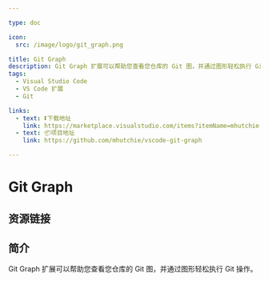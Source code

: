```yaml
---

type: doc

icon:
  src: /image/logo/git_graph.png

title: Git Graph
description: Git Graph 扩展可以帮助您查看您仓库的 Git 图，并通过图形轻松执行 Git 操作。
tags:
  - Visual Studio Code
  - VS Code 扩展
  - Git

links:
  - text: ⏬下载地址
    link: https://marketplace.visualstudio.com/items?itemName=mhutchie.git-graph
  - text: 📦项目地址
    link: https://github.com/mhutchie/vscode-git-graph

---
```


<ShowLogo />

# Git Graph

<ShowTags />

<ShowBreadcrumb />

## 资源链接

<ShowLinks />

## 简介

Git Graph 扩展可以帮助您查看您仓库的 Git 图，并通过图形轻松执行 Git 操作。
